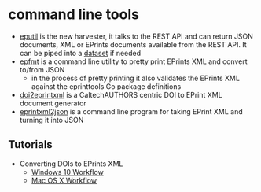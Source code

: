 
# command line tools

+ [eputil](eputil.html) is the new harvester, it talks to the REST API and can return JSON documents, XML or EPrints documents available from the REST API. It can be piped into a [dataset](https://caltechlibrary.github.io/dataset) if needed
+ [epfmt](epfmt.html) is a command line utility to pretty print EPrints XML and convert to/from JSON
    + in the process of pretty printing it also validates the EPrints XML against the eprinttools Go package definitions
+ [doi2eprintxml](doi2eprintxml.html) is a CaltechAUTHORS centric DOI to EPrint XML document generator 
+ [eprintxml2json](eprintxml2json.html) is a command line program for taking EPrint XML and turning it into JSON 

## Tutorials

+ Converting DOIs to EPrints XML
    + [Windows 10 Workflow](windows-10-workflow.html)
    + [Mac OS X Workflow](macosx-workflow.html)


